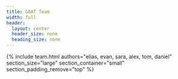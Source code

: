 ```yaml
---
title: GOAT Team
width: full
header:
  layout: center
  header_size: none
  heading_size: none
---
```


{% include 
  team.html 
  authors="elias, evan, sara, alex, tom, daniel" 
  section_size="large"
  section_container="small"
  section_padding_remove="top"
%}
